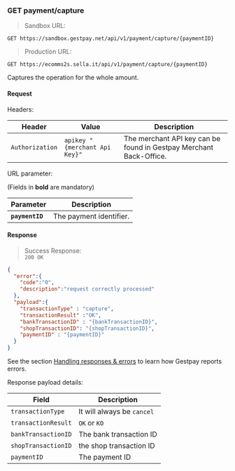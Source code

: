### GET payment/capture


> Sandbox URL:

```
GET https://sandbox.gestpay.net/api/v1/payment/capture/{paymentID}
```


> Production URL: 

```
GET https://ecomms2s.sella.it/api/v1/payment/capture/{paymentID}
```


Captures the operation for the whole amount.

#### Request 

Headers: 

| Header          | Value                         | Description                                                        |
| --------------- | ----------------------------- | ------------------------------------------------------------------ |
| `Authorization` | `apikey "{merchant Api Key}"` | The merchant API key can be found in Gestpay Merchant Back-Office. |


URL parameter: 

(Fields in **bold** are mandatory)

| Parameter | Description | 
| --------- | ----------- | 
| **`paymentID`** | The payment identifier. | 

#### Response 

> Success Response:<br>
> `200 OK`

```json
{
  "error":{  
    "code":"0",
    "description":"request correctly processed"
  },
  "payload":{ 
    "transactionType" : "capture", 
    "transactionResult" :"OK", 
    "bankTransactionID" : "{bankTransactionID}", 
    "shopTransactionID": "{shopTransactionID}", 
    "paymentID" : "{paymentID}" 
  }
}
```

See the section [Handling responses & errors](#handling-responses-amp-errors) to learn how Gestpay reports errors.

Response payload details: 

| Field               | Description             
| ------------------- | ----------------------- 
| `transactionType`   | It will always be `cancel`
| `transactionResult` | `OK` or `KO`
| `bankTransactionID` | The bank transaction ID 
| `shopTransactionID` | the shop transaction ID 
| `paymentID`         | The payment ID 